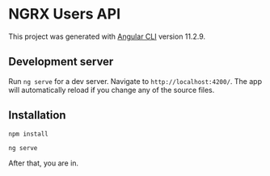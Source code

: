 # NGRX Users API

This project was generated with [Angular CLI](https://github.com/angular/angular-cli) version 11.2.9.

## Development server

Run `ng serve` for a dev server. Navigate to `http://localhost:4200/`. The app will automatically reload if you change any of the source files.

## Installation

```
npm install
```

```
ng serve
```
After that, you are in.
